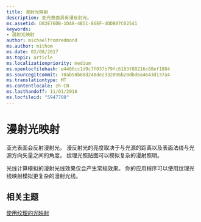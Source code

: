 ```yaml
---
title: 漫射光映射
description: 亚光表面具有漫反射光。
ms.assetid: D02E76DB-1DA8-4B51-86EF-4DDB07C02541
keywords:
- 漫射光映射
author: michaelfromredmond
ms.author: mithom
ms.date: 02/08/2017
ms.topic: article
ms.localizationpriority: medium
ms.openlocfilehash: e4486cc1d9c7f037b79fc6183f88216c88ef1884
ms.sourcegitcommit: 70ab58b88d248de2332096b20dbd6a4643d137a4
ms.translationtype: MT
ms.contentlocale: zh-CN
ms.lasthandoff: 11/01/2018
ms.locfileid: "5947708"
---
```

# <a name="diffuse-light-maps"></a>漫射光映射


亚光表面会反射漫射光。 漫反射光的亮度取决于与光源的距离以及表面法线与光源方向矢量之间的角度。 纹理光照贴图可以模拟复杂的漫射照明。

光线计算模拟的漫射光线效果仅会产生常规效果。 你的应用程序可以使用纹理光线映射模拟更复杂的漫射光线。

## <a name="span-idrelated-topicsspanrelated-topics"></a><span id="related-topics"></span>相关主题


[使用纹理的光映射](light-mapping-with-textures.md)

 

 





